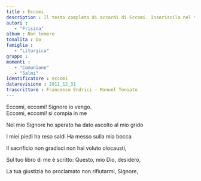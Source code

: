 ```yaml
--- 
title : Eccomi
description : Il testo completo di accordi di Eccomi. Inseriscila nel tuo canzoniere!
autori : 
   - "Frisina"
album : Non temere
tonalita : Do
famiglia : 
   - "Liturgica"
gruppo : 
momenti : 
   - "Comunione"
   - "Salmi"
identificatore : eccomi
datarevisione : 2011_12_31
trascrittore : Francesco Endrici - Manuel Toniato
--- 
```




Eccomi, eccomi! Signore io vengo.  
Eccomi, eccomi! si compia in me 


Nel mio Signore ho sperato 
ha dato ascolto al mio grido 


I miei piedi ha reso saldi 
Ha messo sulla mia bocca 


Il sacrificio non gradisci 
non hai voluto olocausti, 


Sul tuo libro di me è scritto: 
Questo, mio Dio, desidero, 


La tua giustizia ho proclamato 
non rifiutarmi, Signore, 


